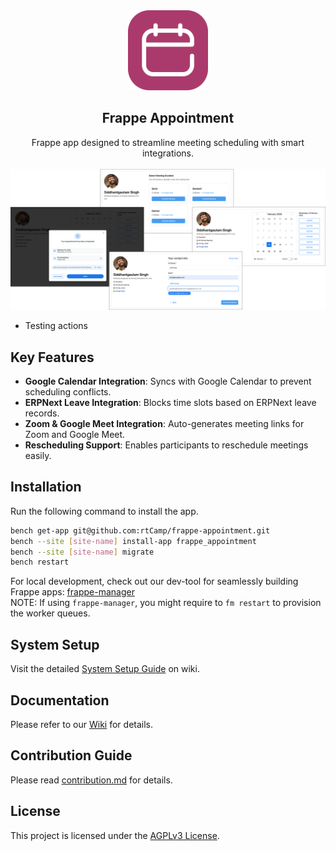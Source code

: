<div align="center">
<img src="frappe_appointment/public/frappe-appointment-logo.png" height="128" alt="Frappe Appointment">
<h2>Frappe Appointment</h2>
   Frappe app designed to streamline meeting scheduling with smart integrations.
</div>
<br>
<div align="center">
<img src="frappe_appointment/public/featured-image.png" width="1050" alt="Frappe Appointment">
</div>

- Testing actions

## Key Features

- **Google Calendar Integration**: Syncs with Google Calendar to prevent scheduling conflicts.
- **ERPNext Leave Integration**: Blocks time slots based on ERPNext leave records.
- **Zoom & Google Meet Integration**: Auto-generates meeting links for Zoom and Google Meet.
- **Rescheduling Support**: Enables participants to reschedule meetings easily.


## Installation

Run the following command to install the app.

```bash
bench get-app git@github.com:rtCamp/frappe-appointment.git
bench --site [site-name] install-app frappe_appointment
bench --site [site-name] migrate
bench restart
```

For local development, check out our dev-tool for seamlessly building Frappe apps: [frappe-manager](https://github.com/rtCamp/Frappe-Manager)  
NOTE: If using `frappe-manager`, you might require to `fm restart` to provision the worker queues.

## System Setup
Visit the detailed [System Setup Guide](https://github.com/rtCamp/frappe-appointment/wiki/System-Setup) on wiki.

## Documentation

Please refer to our [Wiki](https://github.com/rtCamp/frappe-appointment/wiki/) for details.

## Contribution Guide

Please read [contribution.md](./CONTRIBUTING.md) for details.

## License

This project is licensed under the [AGPLv3 License](./LICENSE).
